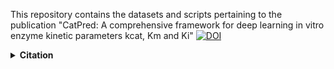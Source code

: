 This repository contains the datasets and scripts pertaining to the publication "CatPred: A comprehensive framework for deep learning in vitro enzyme kinetic parameters kcat, Km and Ki"
[![DOI](https://img.shields.io/badge/DOI-10.1101/2024.03.10.584340-blue)](https://www.biorxiv.org/content/10.1101/2024.03.10.584340v2)

<details><summary><b>Citation</b></summary>
```bibtex
@article {Boorla2024.03.10.584340,
	author = {Veda Sheersh Boorla and Costas D. Maranas},
	title = {CatPred: A comprehensive framework for deep learning in vitro enzyme kinetic parameters kcat, Km and Ki},
	elocation-id = {2024.03.10.584340},
	year = {2024},
	doi = {10.1101/2024.03.10.584340},
	publisher = {Cold Spring Harbor Laboratory},
	URL = {https://www.biorxiv.org/content/early/2024/03/26/2024.03.10.584340},
	eprint = {https://www.biorxiv.org/content/early/2024/03/26/2024.03.10.584340.full.pdf},
	journal = {bioRxiv}
}
```

# Obtaining raw data
1. BRENDA raw data has been obtained from their website. Recently, they made .json format download for the database available. In this work, 'brenda_2022_2.json' is used. Also, raw data for compounds was obtained from https://www.brenda-enzymes.org/search_result.php?a=13 and placing a blank query. Thanks to samgoldman97 for the trick. Even with this some brenda compounds didn't have a known SMILES/InChi string. So, we also used the Pubchem id exchange service to map names (synonyms) to SMILES. All these are saved in ./data/raw/brenda/
2. SABIO-rk raw data has been obtained using sbml exports from their website. Because only a 100 entries are shown in their website at a time, we manually exported a lot of sbml files from their website. Also, we scraped individual entry html files. These form the raw data. Saved in ./data/raw/sabio/

# Processing raw data
1. Processing BRENDA is relatively straightforward because everything is in the json file except SMILES strings of substrates and Sequences of proteins. See scripts/data/processing/ for details.
2. SABIO sbml files are a bit more tricky to process. We used an sbml parser from libsbml. Also, BeautifulSoup to parse html files of individual entries. See scripts/data/processing/ for details.

# Merging processed data
1. Since data comes from two different sources, they need to be merged to make sure there are no unexpected duplicates. Also, each 'sequence,smiles' pair can appear in several entries (possibly with different parameter values). So, these have to be handled appropriately. See scripts/data/merging/ for details.

# Splitting merged data
1. The final merged data is split for training/validation/testing appropriately for each parameter separately. See scripts/data/splitting/
